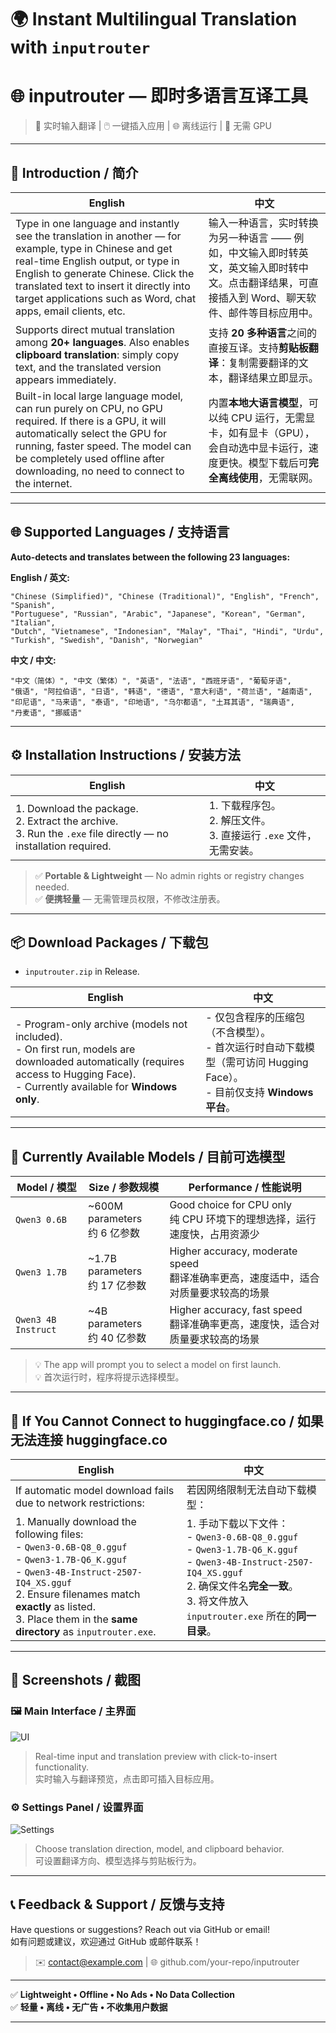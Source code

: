 # 🌍 Instant Multilingual Translation with `inputrouter`  
# 🌐 inputrouter — 即时多语言互译工具

> 📝 实时输入翻译 | 🖱️ 一键插入应用 | 🌐 离线运行 | 💾 无需 GPU

---

## 📖 Introduction / 简介

| English | 中文 |
|--------|------|
| Type in one language and instantly see the translation in another — for example, type in Chinese and get real-time English output, or type in English to generate Chinese. Click the translated text to insert it directly into target applications such as Word, chat apps, email clients, etc. | 输入一种语言，实时转换为另一种语言 —— 例如，中文输入即时转英文，英文输入即时转中文。点击翻译结果，可直接插入到 Word、聊天软件、邮件等目标应用中。 |
| Supports direct mutual translation among **20+ languages**. Also enables **clipboard translation**: simply copy text, and the translated version appears immediately. | 支持 **20 多种语言**之间的直接互译。支持**剪贴板翻译**：复制需要翻译的文本，翻译结果立即显示。 |
| Built-in local large language model, can run purely on CPU, no GPU required. If there is a GPU, it will automatically select the GPU for running, faster speed. The model can be completely used offline after downloading, no need to connect to the internet. | 内置**本地大语言模型**，可以纯 CPU 运行，无需显卡，如有显卡（GPU），会自动选中显卡运行，速度更快。模型下载后可**完全离线使用**，无需联网。 |

---

## 🌐 Supported Languages / 支持语言

**Auto-detects and translates between the following 23 languages:**

**English / 英文:**
```
"Chinese (Simplified)", "Chinese (Traditional)", "English", "French", "Spanish",
"Portuguese", "Russian", "Arabic", "Japanese", "Korean", "German", "Italian",
"Dutch", "Vietnamese", "Indonesian", "Malay", "Thai", "Hindi", "Urdu",
"Turkish", "Swedish", "Danish", "Norwegian"
```

**中文 / 中文:**
```
"中文（简体）", "中文（繁体）", "英语", "法语", "西班牙语", "葡萄牙语",
"俄语", "阿拉伯语", "日语", "韩语", "德语", "意大利语", "荷兰语", "越南语",
"印尼语", "马来语", "泰语", "印地语", "乌尔都语", "土耳其语", "瑞典语",
"丹麦语", "挪威语"
```

---

## ⚙️ Installation Instructions / 安装方法

| English | 中文 |
|--------|------|
| 1. Download the package.<br>2. Extract the archive.<br>3. Run the `.exe` file directly — no installation required. | 1. 下载程序包。<br>2. 解压文件。<br>3. 直接运行 `.exe` 文件，无需安装。 |

> ✅ **Portable & Lightweight** — No admin rights or registry changes needed.  
> ✅ **便携轻量** — 无需管理员权限，不修改注册表。

---

## 📦 Download Packages / 下载包

- `inputrouter.zip` in Release.


| English | 中文 |
|--------|------|
| - Program-only archive (models not included).<br>- On first run, models are downloaded automatically (requires access to Hugging Face).<br>- Currently available for **Windows only**. | - 仅包含程序的压缩包（不含模型）。<br>- 首次运行时自动下载模型（需可访问 Hugging Face）。<br>- 目前仅支持 **Windows 平台**。 |

---

## 🤖 Currently Available Models / 目前可选模型

| Model / 模型 | Size / 参数规模 | Performance / 性能说明 |
|-------------|----------------|------------------------|
| `Qwen3 0.6B` | ~600M parameters<br>约 6 亿参数 | Good choice for CPU only<br>纯 CPU 环境下的理想选择，运行速度快，占用资源少 |
| `Qwen3 1.7B` | ~1.7B parameters<br>约 17 亿参数 | Higher accuracy, moderate speed<br>翻译准确率更高，速度适中，适合对质量要求较高的场景 |
| `Qwen3 4B Instruct` | ~4B parameters<br>约 40 亿参数 | Higher accuracy, fast speed<br>翻译准确率更高，速度快，适合对质量要求较高的场景 |

> 💡 The app will prompt you to select a model on first launch.  
> 💡 首次运行时，程序将提示选择模型。

---

## 🛑 If You Cannot Connect to huggingface.co / 如果无法连接 huggingface.co

| English | 中文 |
|--------|------|
| If automatic model download fails due to network restrictions: | 若因网络限制无法自动下载模型： |
| 1. Manually download the following files:<br>   - `Qwen3-0.6B-Q8_0.gguf`<br>   - `Qwen3-1.7B-Q6_K.gguf`<br>  - `Qwen3-4B-Instruct-2507-IQ4_XS.gguf`<br>2. Ensure filenames match **exactly** as listed.<br>3. Place them in the **same directory** as `inputrouter.exe`. | 1. 手动下载以下文件：<br>   - `Qwen3-0.6B-Q8_0.gguf`<br>   - `Qwen3-1.7B-Q6_K.gguf`<br>  - `Qwen3-4B-Instruct-2507-IQ4_XS.gguf`<br>2. 确保文件名**完全一致**。<br>3. 将文件放入 `inputrouter.exe` 所在的**同一目录**。 |

---

## 📸 Screenshots / 截图

### 🖼️ Main Interface / 主界面
![UI](ui.png)

> Real-time input and translation preview with click-to-insert functionality.  
> 实时输入与翻译预览，点击即可插入目标应用。

### ⚙️ Settings Panel / 设置界面
![Settings](settings.png)

> Choose translation direction, model, and clipboard behavior.  
> 可设置翻译方向、模型选择与剪贴板行为。

---

## 📞 Feedback & Support / 反馈与支持

Have questions or suggestions? Reach out via GitHub or email!  
如有问题或建议，欢迎通过 GitHub 或邮件联系！

> ✉️ contact@example.com | 🌐 github.com/your-repo/inputrouter

---

✅ **Lightweight • Offline • No Ads • No Data Collection**  
✅ **轻量 • 离线 • 无广告 • 不收集用户数据**

---

